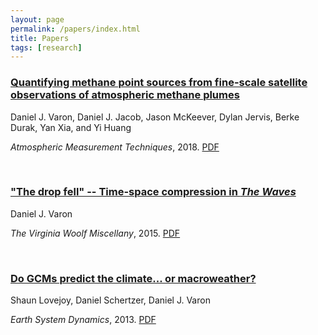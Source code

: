 ```yaml
---
layout: page
permalink: /papers/index.html
title: Papers
tags: [research]
---
```


### [Quantifying methane point sources from fine-scale satellite observations of atmospheric methane plumes](https://doi.org/10.5194/amt-11-5673-2018)

Daniel J. Varon, Daniel J. Jacob, Jason McKeever, Dylan Jervis, Berke Durak, Yan Xia, and Yi Huang

<em>Atmospheric Measurement Techniques</em>, 2018. [PDF](/papers/varon_etal_2018_amt.pdf)

<br>

### ["The drop fell" -- Time-space compression in <em>The Waves</em>](https://virginiawoolfmiscellany.wordpress.com/virginia-woolf-miscellany-fall-2014winter-2015-issue-86/)

Daniel J. Varon

<em>The Virginia Woolf Miscellany</em>, 2015. [PDF](vwm86fall2014winter2015.pdf)

<br>

### [Do GCMs predict the climate... or macroweather?](https://doi.org/10.5194/esd-4-439-2013)

Shaun Lovejoy, Daniel Schertzer, Daniel J. Varon

<em>Earth System Dynamics</em>, 2013. [PDF](lovejoy_etal_2013_esd.pdf)